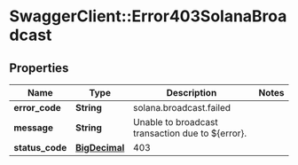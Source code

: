 # SwaggerClient::Error403SolanaBroadcast

## Properties
Name | Type | Description | Notes
------------ | ------------- | ------------- | -------------
**error_code** | **String** | solana.broadcast.failed | 
**message** | **String** | Unable to broadcast transaction due to ${error}. | 
**status_code** | [**BigDecimal**](BigDecimal.md) | 403 | 

